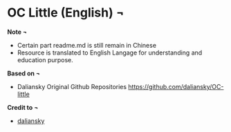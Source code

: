 # OC Little (English) ¬

**Note ¬**

- Certain part readme.md is still remain in Chinese
- Resource is translated to English Langage for understanding and education purpose. 

**Based on ¬**

- Daliansky Original Github Repositories https://github.com/daliansky/OC-little

**Credit to ¬** 
- [daliansky](https://github.com/daliansky)
